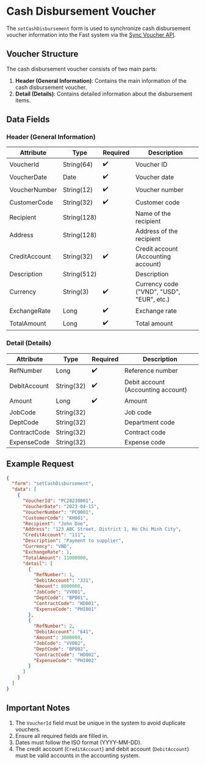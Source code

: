 # Cash Disbursement Voucher

The `setCashDisbursement` form is used to synchronize cash disbursement voucher information into the Fast system via the [Sync Voucher API](../sync-voucher).

## Voucher Structure

The cash disbursement voucher consists of two main parts:

1. **Header (General Information)**: Contains the main information of the cash disbursement voucher.
2. **Detail (Details)**: Contains detailed information about the disbursement items.

## Data Fields

### Header (General Information)

| Attribute      | Type        | Required | Description                          |
|----------------|-------------|----------|--------------------------------------|
| VoucherId      | String(64)  | ✔️       | Voucher ID                           |
| VoucherDate    | Date        | ✔️       | Voucher date                         |
| VoucherNumber  | String(12)  | ✔️       | Voucher number                       |
| CustomerCode   | String(32)  | ✔️       | Customer code                        |
| Recipient      | String(128) |          | Name of the recipient                |
| Address        | String(128) |          | Address of the recipient             |
| CreditAccount  | String(32)  | ✔️       | Credit account (Accounting account)  |
| Description    | String(512) |          | Description                          |
| Currency       | String(3)   | ✔️       | Currency code ("VND", "USD", "EUR", etc.) |
| ExchangeRate   | Long        | ✔️       | Exchange rate                        |
| TotalAmount    | Long        | ✔️       | Total amount                         |

### Detail (Details)

| Attribute      | Type        | Required | Description                          |
|----------------|-------------|----------|--------------------------------------|
| RefNumber      | Long        | ✔️       | Reference number                     |
| DebitAccount   | String(32)  | ✔️       | Debit account (Accounting account)   |
| Amount         | Long        | ✔️       | Amount                               |
| JobCode        | String(32)  |          | Job code                             |
| DeptCode       | String(32)  |          | Department code                      |
| ContractCode   | String(32)  |          | Contract code                        |
| ExpenseCode    | String(32)  |          | Expense code                         |

## Example Request

```json
{
  "form": "setCashDisbursement",
  "data": [
    {
      "VoucherId": "PC20230001",
      "VoucherDate": "2023-04-15",
      "VoucherNumber": "PC0001",
      "CustomerCode": "KH001",
      "Recipient": "John Doe",
      "Address": "123 ABC Street, District 1, Ho Chi Minh City",
      "CreditAccount": "111",
      "Description": "Payment to supplier",
      "Currency": "VND",
      "ExchangeRate": 1,
      "TotalAmount": 11000000,
      "detail": [
        {
          "RefNumber": 1,
          "DebitAccount": "331",
          "Amount": 8000000,
          "JobCode": "VV001",
          "DeptCode": "BP001",
          "ContractCode": "HD001",
          "ExpenseCode": "PHI001"
        },
        {
          "RefNumber": 2,
          "DebitAccount": "641",
          "Amount": 3000000,
          "JobCode": "VV002",
          "DeptCode": "BP002",
          "ContractCode": "HD002",
          "ExpenseCode": "PHI002"
        }
      ]
    }
  ]
}
```

## Important Notes

1. The `VoucherId` field must be unique in the system to avoid duplicate vouchers.
2. Ensure all required fields are filled in.
3. Dates must follow the ISO format (YYYY-MM-DD).
4. The credit account (`CreditAccount`) and debit account (`DebitAccount`) must be valid accounts in the accounting system.